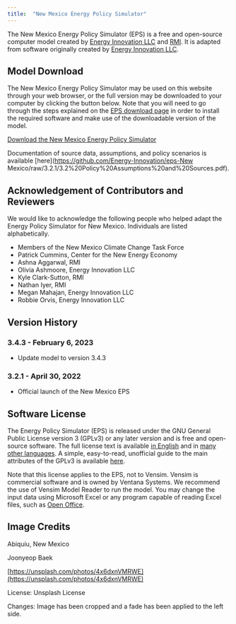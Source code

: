 ```yaml
---
title:  "New Mexico Energy Policy Simulator"
---
```


The New Mexico Energy Policy Simulator (EPS) is a free and open-source computer model created by [Energy Innovation LLC](https://energyinnovation.org/) and [RMI](https://rmi.org/).  It is adapted from software originally created by [Energy Innovation LLC](https://energyinnovation.org/).

## Model Download

The New Mexico Energy Policy Simulator may be used on this website through your web browser, or the full version may be downloaded to your computer by clicking the button below.  Note that you will need to go through the steps explained on the [EPS download page](download) in order to install the required software and make use of the downloadable version of the model.

<p><a href="https://github.com/Energy-Innovation/eps-New Mexico/archive/refs/tags/3.4.3.zip" class="btn">Download the New Mexico Energy Policy Simulator</a></p>

Documentation of source data, assumptions, and policy scenarios is available [here](https://github.com/Energy-Innovation/eps-New Mexico/raw/3.2.1/3.2%20Policy%20Assumptions%20and%20Sources.pdf). 
## Acknowledgement of Contributors and Reviewers
We would like to acknowledge the following people who helped adapt the Energy Policy Simulator for New Mexico.  Individuals are listed alphabetically.

* Members of the New Mexico Climate Change Task Force
* Patrick Cummins, Center for the New Energy Economy
* Ashna Aggarwal, RMI
* Olivia Ashmoore, Energy Innovation LLC
* Kyle Clark-Sutton, RMI
* Nathan Iyer, RMI
* Megan Mahajan, Energy Innovation LLC
* Robbie Orvis, Energy Innovation LLC

## Version History

### **3.4.3 - February 6, 2023**

* Update model to version 3.4.3

### **3.2.1 - April 30, 2022**

* Official launch of the New Mexico EPS

## Software License

The Energy Policy Simulator (EPS) is released under the GNU General Public License version 3 (GPLv3) or any later version and is free and open-source software.  The full license text is available [in English](http://www.gnu.org/licenses/gpl-3.0.en.html) and in [many other languages](http://www.gnu.org/licenses/translations.html).  A simple, easy-to-read, unofficial guide to the main attributes of the GPLv3 is available <a href="https://tldrlegal.com/license/gnu-general-public-license-v3-(gpl-3)">here</a>.

Note that this license applies to the EPS, not to Vensim.  Vensim is commercial software and is owned by Ventana Systems.  We recommend the use of Vensim Model Reader to run the model.  You may change the input data using Microsoft Excel or any program capable of reading Excel files, such as [Open Office](https://www.openoffice.org/).

## Image Credits

Abiquiu, New Mexico

Joonyeop Baek

[https://unsplash.com/photos/4x6dxnVMRWE](https://unsplash.com/photos/4x6dxnVMRWE)

License: Unsplash License

Changes: Image has been cropped and a fade has been applied to the left side.
